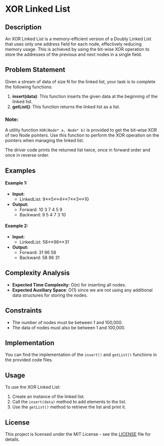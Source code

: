 # XOR Linked List

## Description

An XOR Linked List is a memory-efficient version of a Doubly Linked List that uses only one address field for each node, effectively reducing memory usage. This is achieved by using the bit-wise XOR operation to store the addresses of the previous and next nodes in a single field. 

## Problem Statement

Given a stream of data of size N for the linked list, your task is to complete the following functions:

1. **insert(data)**: This function inserts the given data at the beginning of the linked list.
2. **getList()**: This function returns the linked list as a list.

### Note:
A utility function `XOR(Node* a, Node* b)` is provided to get the bit-wise XOR of two Node pointers. Use this function to perform the XOR operation on the pointers when managing the linked list.

The driver code prints the returned list twice, once in forward order and once in reverse order.

## Examples

#### Example 1:
- **Input:** 
  - LinkedList: 9<->5<->4<->7<->3<->10
- **Output:** 
  - Forward: 10 3 7 4 5 9
  - Backward: 9 5 4 7 3 10

#### Example 2:
- **Input:** 
  - LinkedList: 58<->96<->31
- **Output:** 
  - Forward: 31 96 58
  - Backward: 58 96 31

## Complexity Analysis

- **Expected Time Complexity**: O(n) for inserting all nodes.
- **Expected Auxiliary Space**: O(1) since we are not using any additional data structures for storing the nodes.

## Constraints
- The number of nodes must be between 1 and 100,000.
- The data of nodes must also be between 1 and 100,000.

## Implementation

You can find the implementation of the `insert()` and `getList()` functions in the provided code files.

## Usage

To use the XOR Linked List:

1. Create an instance of the linked list.
2. Call the `insert(data)` method to add elements to the list.
3. Use the `getList()` method to retrieve the list and print it.

## License

This project is licensed under the MIT License - see the [LICENSE](LICENSE) file for details.

